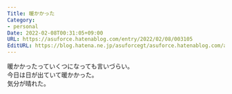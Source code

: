 ```yaml
---
Title: 暖かかった
Category:
- personal
Date: 2022-02-08T00:31:05+09:00
URL: https://asuforce.hatenablog.com/entry/2022/02/08/003105
EditURL: https://blog.hatena.ne.jp/asuforcegt/asuforce.hatenablog.com/atom/entry/13574176438061136568
---
```


暖かかったっていくつになっても言いづらい。  
今日は日が出ていて暖かかった。  
気分が晴れた。
